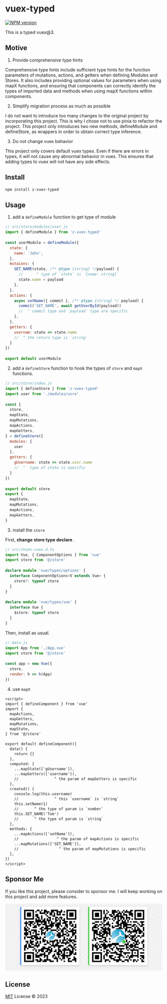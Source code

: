 # vuex-typed

[![NPM version](https://img.shields.io/npm/v/z-vuex-typed?color=a1b858&label=)](https://www.npmjs.com/package/z-vuex-typed)

This is a typed vuex@3.

## Motive

1. Provide comprehensive type hints

Comprehensive type hints include sufficient type hints for the function parameters of mutations, actions, and getters when defining Modules and Stores. It also includes providing optional values for parameters when using mapX functions, and ensuring that components can correctly identify the types of imported data and methods when using mapX functions within components.

2. Simplify migration process as much as possible

I do not want to introduce too many changes to the original project by incorporating this project. This is why I chose not to use pinia to refactor the project. This project only introduces two new methods, defineModule and defineStore, as wrappers in order to obtain correct type inference.

3. Do not change vuex behavior

This project only covers default vuex types. Even if there are errors in types, it will not cause any abnormal behavior in vuex. This ensures that adding types to vuex will not have any side effects.

## Install

```bash
npm install z-vuex-typed
```

## Usage

1. add a `defineModule` function to get type of module

```js
// src/store/modules/user.js
import { defineModule } from 'z-vuex-typed'

const userModule = defineModule({
  state: {
    name: 'John',
  },
  mutaions: {
    SET_NAME(state, /** @type {string} */payload) {
      //      ^ type of `state` is `{name: string}`
      state.name = payload
    },
  },
  actions: {
    async setName({ commit }, /** @type {string} */ payload) {
      commit('SET_NAME', await getUserById(payload))
      //  ^ commit type and `payload` type are specific
    },
  },
  getters: {
    usernam: state => state.name
    //  ^ the return type is `string`
  }
})

export default userModule
```

2. add a `defineStore` function to hook the types of `store` and `mapX` functions.

```js
// src/store/index.js
import { defineStore } from 'z-vuex-typed'
import user from './modules/usre'

const {
  store,
  mapState,
  mapMutations,
  mapActions,
  mapGetters,
} = defineStore({
  modules: {
    user
  },
  getters: {
    gUsername: state => state.user.name
    //  ^  type of state is specific
  }
})

export default store
export {
  mapState,
  mapMutations,
  mapActions,
  mapGetters,
}
```
3. install the `store`

First, **change store type declare** .

```ts
// src/shims-vuex.d.ts
import Vue, { ComponentOptions } from 'vue'
import store from '@/store'

declare module 'vue/types/options' {
  interface ComponentOptions<V extends Vue> {
    store?: typeof store
  }
}

declare module 'vue/types/vue' {
  interface Vue {
    $store: typeof store
  }
}
```
Then, install as usual.
```js
// main.js
import App from './App.vue'
import store from '@/store'

const app = new Vue({
  store,
  render: h => h(App)
})
```

4. use `mapX`

```vue
<script>
import { defineComponent } from 'vue'
import {
  mapActions,
  mapGetters,
  mapMutations,
  mapState,
} from '@/store'

export default defineComponent({
  data() {
    return {}
  },
  computed: {
    ...mapState(['gUsername']),
    ...mapGetters(['username']),
    //                ^ the param of mapGetters is specific
  },
  created() {
    console.log(this.username)
    //                ^ this `username` is `string`
    this.setName(1)
    //       ^ the type of param is `number`
    this.SET_NAME('Tom')
    //       ^ the type of param is `string`
  },
  methods: {
    ...mapActions(['setName']),
    //                 ^ the param of mapActions is specific
    ...mapMutations(['SET_NAME']),
    //                  ^ the param of mapMutations is specific
  },
})
</script>
```

## Sponsor Me

If you like this project, please consider to sponsor me. I will keep working on this project and add more features.

![sponsor](./images/sponsor.png)

## License

[MIT](./LICENSE) License © 2023
